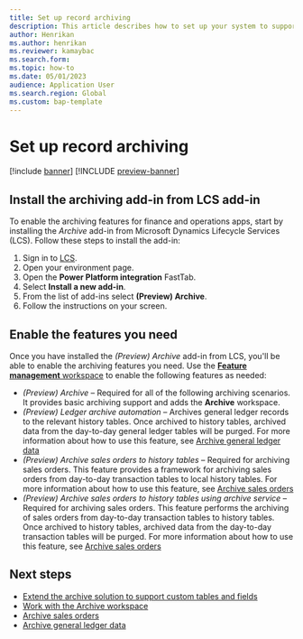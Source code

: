 ```yaml
---
title: Set up record archiving
description: This article describes how to set up your system to support archiving of various types of records.
author: Henrikan
ms.author: henrikan
ms.reviewer: kamaybac
ms.search.form: 
ms.topic: how-to
ms.date: 05/01/2023
audience: Application User
ms.search.region: Global
ms.custom: bap-template
---
```


# Set up record archiving

[!include [banner](../includes/banner.md)]
[!INCLUDE [preview-banner](../includes/preview-banner.md)]

## Install the archiving add-in from LCS add-in

To enable the archiving features for finance and operations apps, start by installing the *Archive* add-in from Microsoft Dynamics Lifecycle Services (LCS). Follow these steps to install the add-in:

1. Sign in to [LCS](https://lcs.dynamics.com/).
1. Open your environment page.
1. Open the **Power Platform integration** FastTab.
1. Select **Install a new add-in**.
1. From the list of add-ins select **(Preview) Archive**.
1. Follow the instructions on your screen.

## Enable the features you need

Once you have installed the *(Preview) Archive* add-in from LCS, you'll be able to enable the archiving features you need. Use the [**Feature management** workspace](../../fin-ops/get-started/feature-management/feature-management-overview.md) to enable the following features as needed:

- *(Preview) Archive* – Required for all of the following archiving scenarios. It provides basic archiving support and adds the **Archive** workspace.
- *(Preview) Ledger archive automation* – Archives general ledger records to the relevant history tables. Once archived to history tables, archived data from the day-to-day general ledger tables will be purged. For more information about how to use this feature, see [Archive general ledger data](archive-general-ledger.md)
- *(Preview) Archive sales orders to history tables* – Required for archiving sales orders. This feature provides a framework for archiving sales orders from day-to-day transaction tables to local history tables. For more information about how to use this feature, see [Archive sales orders](archive-sales-orders.md)
- *(Preview) Archive sales orders to history tables using archive service* – Required for archiving sales orders. This feature performs the archiving of sales orders from day-to-day transaction tables to history tables. Once archived to history tables, archived data from the day-to-day transaction tables will be purged. For more information about how to use this feature, see [Archive sales orders](archive-sales-orders.md)

## Next steps

- [Extend the archive solution to support custom tables and fields](archive-customizations.md)
- [Work with the Archive workspace](archive-using.md)
- [Archive sales orders](archive-sales-orders.md)
- [Archive general ledger data](archive-general-ledger.md)
